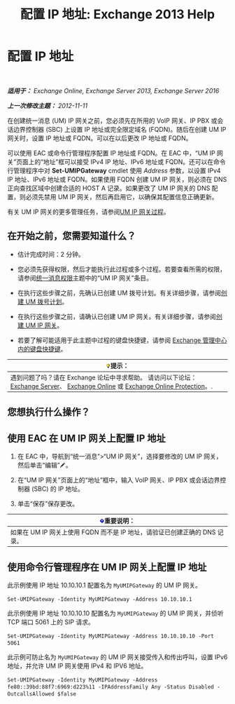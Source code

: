 ﻿---
title: '配置 IP 地址: Exchange 2013 Help'
TOCTitle: 配置 IP 地址
ms:assetid: 100541c1-2297-4c46-9602-b304736541a8
ms:mtpsurl: https://technet.microsoft.com/zh-cn/library/Bb266940(v=EXCHG.150)
ms:contentKeyID: 50489930
ms.date: 01/11/2018
mtps_version: v=EXCHG.150
ms.translationtype: HT
---

# 配置 IP 地址

 

_**适用于：** Exchange Online, Exchange Server 2013, Exchange Server 2016_

_**上一次修改主题：** 2012-11-11_

在创建统一消息 (UM) IP 网关之前，您必须先在所用的 VoIP 网关、IP PBX 或会话边界控制器 (SBC) 上设置 IP 地址或完全限定域名 (FQDN)。随后在创建 UM IP 网关时，设置 IP 地址或 FQDN。可以在以后更改 IP 地址或 FQDN。

可以使用 EAC 或命令行管理程序配置 IP 地址或 FQDN。在 EAC 中，“UM IP 网关”页面上的“地址”框可以接受 IPv4 IP 地址、IPv6 地址或 FQDN。还可以在命令行管理程序中对 **Set-UMIPGateway** cmdlet 使用 *Address* 参数，以设置 IPv4 IP 地址、IPv6 地址或 FQDN。如果使用 FQDN 创建 UM IP 网关，则必须在 DNS 正向查找区域中创建合适的 HOST A 记录。如果更改了 UM IP 网关的 DNS 配置，则必须先禁用 UM IP 网关，然后再启用它，以确保其配置信息正确更新。

有关 UM IP 网关的更多管理任务，请参阅[UM IP 网关过程](um-ip-gateway-procedures-exchange-2013-help.md)。

## 在开始之前，您需要知道什么？

  - 估计完成时间：2 分钟。

  - 您必须先获得权限，然后才能执行此过程或多个过程。若要查看所需的权限，请参阅[统一消息权限](unified-messaging-permissions-exchange-2013-help.md)主题中的“UM IP 网关”条目。

  - 在执行这些步骤之前，先确认已创建 UM 拨号计划。有关详细步骤，请参阅[创建 UM 拨号计划](create-a-um-dial-plan-exchange-2013-help.md)。

  - 在执行这些步骤之前，请确认已创建 UM IP 网关。有关详细步骤，请参阅[创建 UM IP 网关](create-a-um-ip-gateway-exchange-2013-help.md)。

  - 若要了解可能适用于此主题中过程的键盘快捷键，请参阅 [Exchange 管理中心内的键盘快捷键](keyboard-shortcuts-in-the-exchange-admin-center-exchange-online-protection-help.md)。

<table>
<thead>
<tr class="header">
<th><img src="images/Bb124558.tip(EXCHG.150).gif" title="提示" alt="提示" />提示：</th>
</tr>
</thead>
<tbody>
<tr class="odd">
<td>遇到问题了吗？请在 Exchange 论坛中寻求帮助。 请访问以下论坛：<a href="https://go.microsoft.com/fwlink/p/?linkid=60612">Exchange Server</a>、 <a href="https://go.microsoft.com/fwlink/p/?linkid=267542">Exchange Online</a> 或 <a href="https://go.microsoft.com/fwlink/p/?linkid=285351">Exchange Online Protection</a>。.</td>
</tr>
</tbody>
</table>


## 您想执行什么操作？

## 使用 EAC 在 UM IP 网关上配置 IP 地址

1.  在 EAC 中，导航到“统一消息”\>“UM IP 网关”，选择要修改的 UM IP 网关，然后单击“编辑”![编辑图标](images/Bb124582.6f53ccb2-1f13-4c02-bea0-30690e6ea71d(EXCHG.150).gif "编辑图标")。

2.  在“UM IP 网关”页面上的“地址”框中，输入 VoIP 网关、IP PBX 或会话边界控制器 (SBC) 的 IP 地址。

3.  单击“保存”保存更改。

<table>
<thead>
<tr class="header">
<th><img src="images/Bb124558.important(EXCHG.150).gif" title="重要说明" alt="重要说明" />重要说明：</th>
</tr>
</thead>
<tbody>
<tr class="odd">
<td>如果在 UM IP 网关上使用 FQDN 而不是 IP 地址，请验证已创建正确的 DNS 记录。</td>
</tr>
</tbody>
</table>


## 使用命令行管理程序在 UM IP 网关上配置 IP 地址

此示例使用 IP 地址 10.10.10.1 配置名为 `MyUMIPGateway` 的 UM IP 网关。

    Set-UMIPGateway -Identity MyUMIPGateway -Address 10.10.10.1

此示例使用 IP 地址 10.10.10.10 配置名为 `MyUMIPGateway` 的 UM IP 网关，并侦听 TCP 端口 5061 上的 SIP 请求。

    Set-UMIPGateway -Identity MyUMIPGateway -Address 10.10.10.10 -Port 5061

此示例可防止名为 `MyUMIPGateway` 的 UM IP 网关接受传入和传出呼叫，设置 IPv6 地址，并允许 UM IP 网关使用 IPv4 和 IPV6 地址。

    Set-UMIPGateway -Identity MyUMIPGateway -Address fe80::39bd:88f7:6969:d223%11 -IPAddressFamily Any -Status Disabled -OutcallsAllowed $false

